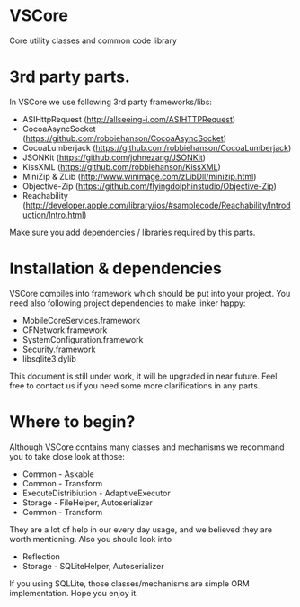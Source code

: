 VSCore
======

Core utility classes and common code library

3rd party parts.
================

In VSCore we use following 3rd party frameworks/libs:
* ASIHttpRequest (http://allseeing-i.com/ASIHTTPRequest)
* CocoaAsyncSocket (https://github.com/robbiehanson/CocoaAsyncSocket)
* CocoaLumberjack (https://github.com/robbiehanson/CocoaLumberjack)
* JSONKit (https://github.com/johnezang/JSONKit)
* KissXML (https://github.com/robbiehanson/KissXML)
* MiniZip & ZLib (http://www.winimage.com/zLibDll/minizip.html)
* Objective-Zip (https://github.com/flyingdolphinstudio/Objective-Zip)
* Reachability (http://developer.apple.com/library/ios/#samplecode/Reachability/Introduction/Intro.html)

Make sure you add dependencies / libraries required by this parts.

Installation & dependencies
===========================

VSCore compiles into framework which should be put into your project. You need also following project dependencies to make linker happy:
* MobileCoreServices.framework
* CFNetwork.framework
* SystemConfiguration.framework
* Security.framework
* libsqlite3.dylib

This document is still under work, it will be upgraded in near future. Feel free to contact us if you need some more clarifications in any parts.

Where to begin?
===============

Although VSCore contains many classes and mechanisms we recommand you to take close look at those:

* Common - Askable
* Common - Transform
* ExecuteDistribiution - AdaptiveExecutor
* Storage - FileHelper, Autoserializer
* Common - Transform

They are a lot of help in our every day usage, and we believed they are worth mentioning. Also you should look into 
* Reflection
* Storage - SQLiteHelper, Autoserializer

If you using SQLLite, those classes/mechanisms are simple ORM implementation. Hope you enjoy it. 
